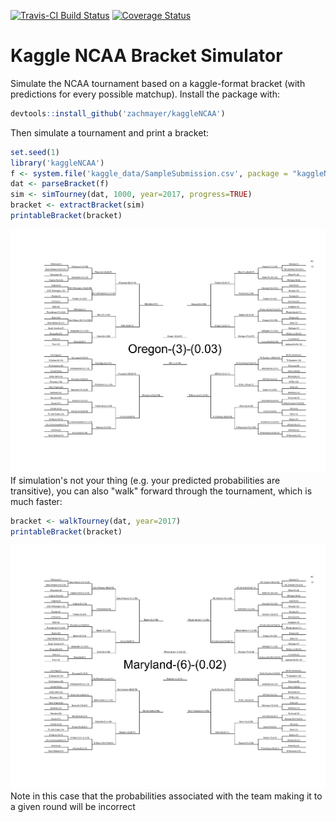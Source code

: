 <!-- README.md is generated from README.Rmd. Please edit that file -->
[![Travis-CI Build Status](https://travis-ci.org/zachmayer/kaggleNCAA.png?branch=master)](https://travis-ci.org/zachmayer/kaggleNCAA) [![Coverage Status](https://coveralls.io/repos/zachmayer/kaggleNCAA/badge.svg?branch=master)](https://coveralls.io/r/zachmayer/kaggleNCAA?branch=master)

Kaggle NCAA Bracket Simulator
=============================

Simulate the NCAA tournament based on a kaggle-format bracket (with predictions for every possible matchup). Install the package with:

``` r
devtools::install_github('zachmayer/kaggleNCAA')
```

Then simulate a tournament and print a bracket:

``` r
set.seed(1)
library('kaggleNCAA')
f <- system.file('kaggle_data/SampleSubmission.csv', package = "kaggleNCAA")
dat <- parseBracket(f)
sim <- simTourney(dat, 1000, year=2017, progress=TRUE)
bracket <- extractBracket(sim)
printableBracket(bracket)
```

![](README-sim_bracket-1.png) If simulation's not your thing (e.g. your predicted probabilities are transitive), you can also "walk" forward through the tournament, which is much faster:

``` r
bracket <- walkTourney(dat, year=2017)
printableBracket(bracket)
```

![](README-walk_bracket-1.png) Note in this case that the probabilities associated with the team making it to a given round will be incorrect
